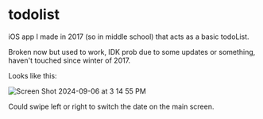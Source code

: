 # todolist
iOS app I made in 2017 (so in middle school) that acts as a basic todoList.

Broken now but used to work, IDK prob due to some updates or something, haven't touched since winter of 2017.

Looks like this:

![Screen Shot 2024-09-06 at 3 14 55 PM](https://github.com/user-attachments/assets/2668eb4c-b07d-4f4a-9e64-2d8cb49cd2d3)

Could swipe left or right to switch the date on the main screen.
